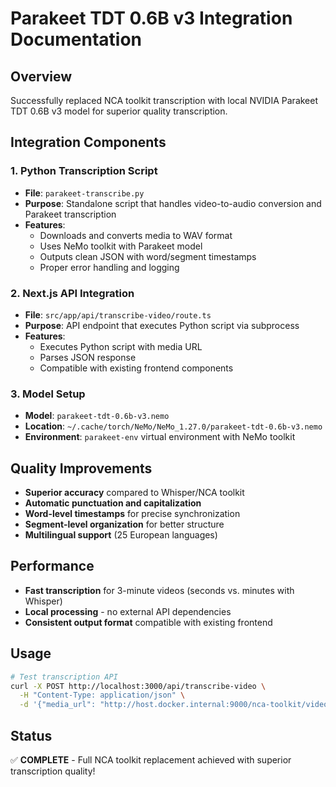 # Parakeet TDT 0.6B v3 Integration Documentation

## Overview

Successfully replaced NCA toolkit transcription with local NVIDIA Parakeet TDT 0.6B v3 model for superior quality transcription.

## Integration Components

### 1. Python Transcription Script

- **File**: `parakeet-transcribe.py`
- **Purpose**: Standalone script that handles video-to-audio conversion and Parakeet transcription
- **Features**:
  - Downloads and converts media to WAV format
  - Uses NeMo toolkit with Parakeet model
  - Outputs clean JSON with word/segment timestamps
  - Proper error handling and logging

### 2. Next.js API Integration

- **File**: `src/app/api/transcribe-video/route.ts`
- **Purpose**: API endpoint that executes Python script via subprocess
- **Features**:
  - Executes Python script with media URL
  - Parses JSON response
  - Compatible with existing frontend components

### 3. Model Setup

- **Model**: `parakeet-tdt-0.6b-v3.nemo`
- **Location**: `~/.cache/torch/NeMo/NeMo_1.27.0/parakeet-tdt-0.6b-v3.nemo`
- **Environment**: `parakeet-env` virtual environment with NeMo toolkit

## Quality Improvements

- **Superior accuracy** compared to Whisper/NCA toolkit
- **Automatic punctuation and capitalization**
- **Word-level timestamps** for precise synchronization
- **Segment-level organization** for better structure
- **Multilingual support** (25 European languages)

## Performance

- **Fast transcription** for 3-minute videos (seconds vs. minutes with Whisper)
- **Local processing** - no external API dependencies
- **Consistent output format** compatible with existing frontend

## Usage

```bash
# Test transcription API
curl -X POST http://localhost:3000/api/transcribe-video \
  -H "Content-Type: application/json" \
  -d '{"media_url": "http://host.docker.internal:9000/nca-toolkit/video_1758428054580.mp4"}'
```

## Status

✅ **COMPLETE** - Full NCA toolkit replacement achieved with superior transcription quality!
